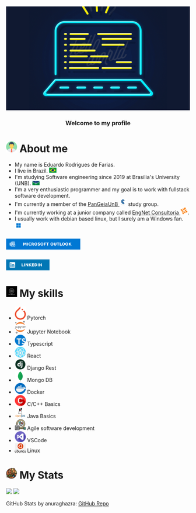 <p align="center">
  <img src="assets/header.gif" />
</p>

<h3 align='center'>
  Welcome to my profile
</h3>
 
# <img src="assets/about_me.png" width="30"/> About me
- My name is Eduardo Rodrigues de Farias.
- I live in Brazil. <img src="assets/Flag_of_Brazil.png" width="20"/>
- I'm studying Software engineering since 2019 at Brasilia's University (UNB). <img src="assets/UNB.jpg" width="20"/>
- I'm a very enthusiastic programmer and my goal is to work with fullstack software development.
- I'm currently a member of the [PanGeiaUnB <img width="20" src="assets/pangeia.jfif"/>](https://github.com/PanGeiaUnB) study group. 
- I'm currently working at a junior company called [EngNet Consultoria <img src="assets/EngNet.png" width="20"/>](https://engnetconsultoria.com.br/).
- I usually work with debian based linux, but I surely am a Windows fan. <img src="assets/windows.jpg" width="20"/>

### [<img src="./assets/Outlook-badge.svg" height="30"/>](mailto:eduardo.rfarias@outlook.com)

### [<img src="./assets/LinkedIn-badge.svg" height="30"/>](https://www.linkedin.com/in/eduardo-rodrigues-de-farias-212962205/)

# <img src="assets/myskills.jpg" width="30"/> My skills

- <img src="assets/pytorch.png" width="30"/> Pytorch
- <img src="assets/jupyter.png" width="30"/> Jupyter Notebook
- <img src="assets/typescript.png" width="30"/> Typescript
- <img src="assets/react.png" width="30"/> React
- <img src="assets/django.jpg" width="30"/> Django Rest
- <img src="assets/mongo.jfif" width="30"/> Mongo DB
- <img src="assets/docker.png" width="30"/> Docker
- <img src="assets/c.png" width="30"/> C/C++ Basics
- <img src="assets/java.png" width="30"/> Java Basics
- <img src="assets/agile.png" width="30"/> Agile software development
- <img src="assets/vs.png" width="30"/> VSCode
- <img src="assets/ubuntu.png" width="30"/> Linux

# <img src="assets/stats.png" width="30"/> My Stats

<div>
  <img height="150em" src="https://github-readme-stats.vercel.app/api?username=Eduardo-RFarias&count_private=true&show_icons=true&theme=github_dark" />
  <img height="150em" src="https://github-readme-stats.vercel.app/api/top-langs/?username=Eduardo-RFarias&layout=compact&theme=github_dark&hide=jupyter%20notebook" />
</div>

GitHub Stats by anuraghazra: [GitHub Repo](https://github.com/anuraghazra/github-readme-stats)
